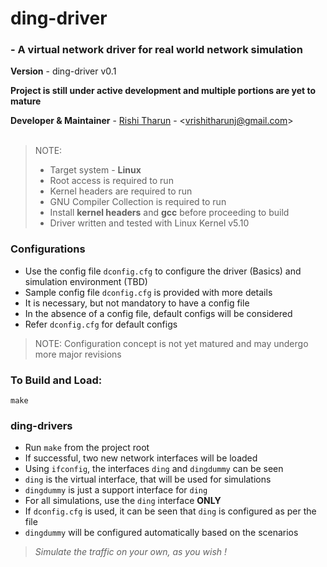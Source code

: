 


# ding-driver
### - A virtual network driver for real world network simulation

**Version** - ding-driver v0.1

**Project is still under active development and multiple portions are yet to mature**

**Developer & Maintainer** - [Rishi Tharun](https://linkedin.com/in/rishitharun03) - <<vrishitharunj@gmail.com>><br>
<br>
>NOTE:
> * Target system - **Linux**
> * Root access is required to run
> * Kernel headers are required to run
> * GNU Compiler Collection is required to run
> * Install **kernel headers** and **gcc** before proceeding to build
> * Driver written and tested with Linux Kernel v5.10

### Configurations
* Use the config file `dconfig.cfg` to configure the driver (Basics) and simulation environment (TBD)
* Sample config file `dconfig.cfg` is provided with more details
* It is necessary, but not mandatory to have a config file
* In the absence of a config file, default configs will be considered
* Refer `dconfig.cfg` for default configs

> NOTE: Configuration concept is not yet matured and may undergo more major revisions

### To Build and Load:
`make`

### ding-drivers
* Run `make` from the project root
* If successful, two new network interfaces will be loaded
* Using `ifconfig`, the interfaces `ding` and `dingdummy` can be seen
* `ding` is the virtual interface, that will be used for simulations
* `dingdummy` is just a support interface for `ding`
* For all simulations, use the `ding` interface **ONLY**
* If `dconfig.cfg` is used, it can be seen that `ding` is configured as per the file
* `dingdummy` will be configured automatically based on the scenarios

> *Simulate the traffic on your own, as you wish !*

